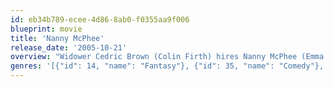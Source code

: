 ```yaml
---
id: eb34b789-ecee-4d86-8ab0-f0355aa9f006
blueprint: movie
title: 'Nanny McPhee'
release_date: '2005-10-21'
overview: "Widower Cedric Brown (Colin Firth) hires Nanny McPhee (Emma Thompson) to care for his seven rambunctious children, who have chased away all previous nannies. Taunted by Simon (Thomas Sangster) and his siblings, Nanny McPhee uses mystical powers to instill discipline. And when the children's great-aunt and benefactor, Lady Adelaide Stitch (Angela Lansbury), threatens to separate the kids, the family pulls together under the guidance of Nanny McPhee."
genres: '[{"id": 14, "name": "Fantasy"}, {"id": 35, "name": "Comedy"}, {"id": 10751, "name": "Family"}]'
---
```

